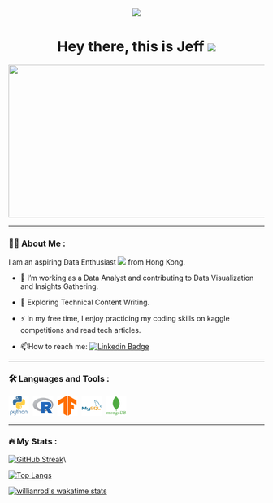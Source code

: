 <div id="header" align="center">
  <img src="https://media.giphy.com/media/M9gbBd9nbDrOTu1Mqx/giphy.gif" width="100"/>
</div>


<h1 align="center">
  Hey there, this is Jeff
  <img src="https://media.giphy.com/media/hvRJCLFzcasrR4ia7z/giphy.gif" width="30px"/>
</h1>

<div align="center">
  <img src="https://media.giphy.com/media/dWesBcTLavkZuG35MI/giphy.gif" width="600" height="300"/>
</div>

---

### :technologist: About Me :

I am an aspiring Data Enthusiast <img src="https://media.giphy.com/media/WUlplcMpOCEmTGBtBW/giphy.gif" width="30"> from Hong Kong.

- :telescope: I’m working as a Data Analyst and contributing to Data Visualization and Insights Gathering.

- :seedling: Exploring Technical Content Writing.

- :zap: In my free time, I enjoy practicing my coding skills on kaggle competitions and read tech articles.

- :mailbox:How to reach me: [![Linkedin Badge](https://img.shields.io/badge/-Jeffery-blue?style=flat&logo=Linkedin&logoColor=white)](www.linkedin.com/in/jeffery-chan-jc)

---

### :hammer_and_wrench: Languages and Tools :

<div>
  <img src="https://github.com/devicons/devicon/blob/master/icons/python/python-original-wordmark.svg" title="Python" alt="Python" width="40" height="40"/>&nbsp;
  <img src="https://github.com/devicons/devicon/blob/master/icons/r/r-original.svg" title="R" alt="R" width="40" height="40"/>&nbsp;
  <img src="https://github.com/devicons/devicon/blob/master/icons/tensorflow/tensorflow-original.svg" title="Tensorflow" alt="Tensorflow" width="40" height="40"/>&nbsp;
  <img src="https://github.com/devicons/devicon/blob/master/icons/mysql/mysql-original-wordmark.svg" title="MySQL" alt="MySQL" width="40" height="40"/>&nbsp;
  <img src="https://github.com/devicons/devicon/blob/master/icons/mongodb/mongodb-plain-wordmark.svg" title="MongoDB" alt="MongoDB" width="40" height="40"/>&nbsp;
</div>

---

### :fire: My Stats :

[![GitHub Streak](http://github-readme-streak-stats.herokuapp.com?user=jefferychan1030)](https://git.io/streak-stats)\

[![Top Langs](https://github-readme-stats.vercel.app/api/top-langs/?username=jefferychan1030&langs_count=3)](https://github.com/jefferychan1030/github-readme-stats)

[![willianrod's wakatime stats](https://github-readme-stats.vercel.app/api/wakatime?username=willianrod)](https://github.com/jefferychan1030/github-readme-stats)


